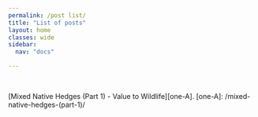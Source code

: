 ```yaml
---
permalink: /post list/
title: "List of posts"
layout: home
classes: wide
sidebar:
  nav: "docs"

---
```

<br>

[Mixed Native Hedges (Part 1) - Value to Wildlife][one-A].
[one-A]: /mixed-native-hedges-(part-1)/





  
